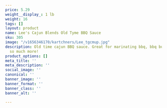 ```yaml
---
price: 5.29
weight__display_: 1 lb
weight: 16
tags: []
layout: product
name: Lee's Cajun Blends Old Tyme BBQ Sauce
sku: 305
image: "/v1656346170/kartchners/Lee_tgcmup.jpg"
description: Old time cajun BBQ sauce. Great for marinating bbq, bbq burgers, and
  so much more!
product_options: []
meta_title: ''
meta_description: ''
social_image: ''
canonical: ''
banner_image: ''
banner_format: ''
banner_class: ''
banner_alt: ''

---
```

